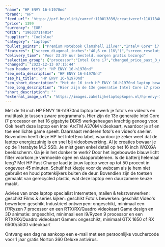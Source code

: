 ```yaml
---
"name": "HP ENVY 16-h1970nd"
"brand": "HP"
"feed_url": "https://prf.hn/click/camref:1100l383M/creativeref:1101l84031/destination:https%3A%2F%2Fwww.coolblue.nl%2Fproduct%2F928602"
"price": 1399
"currency": "EUR"
"GTIN": "196337114814"
"supplier": "Coolblue"
"category": "Laptops"
"bullet_points": ["Premium Notebook Clamshell Zilver","Intel® Core™ i7 i7-13700H 2,4 GHz","Touchscreen 40,6 cm (16\") WQXGA 2560 x 1600 Pixels IPS LED backlight 16:10","16 GB DDR5-SDRAM 5200 MHz 2 x 8 GB","1 TB SSD","Intel Arc A370M 4 GB Intel Iris Xe Graphics","Wi-Fi 6E (802.11ax) Bluetooth 5.3","Lithium-Polymeer (LiPo) 83 Wh 10,25 uur 150 W","Windows 11 Home"]
"features": {"screen_diagonal_inches":"40,6 cm (16\")","screen_resolution":"2560 x 1600 Pixels","processor_family":"Intel® Core™ i7","memory_size":"16 GB","memory_type":"DDR5-SDRAM","total_storage_space":"1 TB","graphics_card":"Intel Arc A370M","graphics_memory_size":"4 GB","operating_system":"Windows 11 Home","battery_capacity":"83 Wh","width":"357,4 mm","depth":"252,4 mm","height":"18,9 mm","weight":"2,34 kg"}
"delivery_time": "Voor 23.59 uur besteld, morgen gratis bezorgd"
"selection_group": {"processor":"Intel Core i7","changed_price_past_3_days":false,"product_family":"ENVY"}
"changed": "2023-12-13 07:15:44"
"seo_header_title": "HP ENVY 16-h1970nd"
"seo_meta_description": "HP ENVY 16-h1970nd"
"seo_h1_title": "HP ENVY 16-h1970nd"
"seo_short_description": "Met de 16 inch HP ENVY 16-h1970nd laptop bewerk je foto's en video's en multitask je tussen zware programma's."
"seo_long_description": "Hier zijn de 13e generatie Intel Core i7 processor en het 16 gigabyte DDR5 werkgeheugen krachtig genoeg voor. Ook heeft deze laptop een Intel ArcTM A370M videokaart, waardoor je af en toe een lichte game speelt. Daarnaast renderen foto's en video's sneller. Bovendien heeft deze HP het Intel Evo label, waardoor je zeker weet dat de laptop energiezuinig is en snel bij videobewerking. Al je creaties bewaar je op de 1 terabyte M. 2 SSD. Je mist geen enkel detail op het 16 inch WQXGA beeldscherm. Ga je in het donker te werk? Door het ingebouwde blauw licht filter voorkom je vermoeide ogen en slaapproblemen. Is de batterij helemaal leeg? Met HP Fast Charge laad je jouw laptop weer op tot 50 procent in ongeveer 45 minuten. Schuif het klepje voor de webcam als je hem niet gebruikt en houd pottenkijkers buiten de deur. Bovendien zijn de toetsen gemaakt van gerecycled plastic, wat deze laptop een duurzamere keuze maakt. \r\n\r\nAdvies van onze laptop specialist\r\nInternetten, mailen & tekstverwerken: geschikt\r\nFilms & series kijken: geschikt\r\nFoto's bewerken: geschikt\r\nVideo's bewerken: geschikt\r\nIndustrieel ontwerpen: ongeschikt, minimaal een i7/Ryzen 7 processor en een RTX/RX/Quadro videokaart\r\nGame design en 3D animatie: ongeschikt, minimaal een i9/Ryzen 9 processor en een RTX/RX/Quadro videokaart\r\nGamen: ongeschikt, minimaal GTX 1650 of RX 6500/5500 videokaart\r\n \r\nOntvang een dag na aankoop een e-mail met een persoonlijke vouchercode voor 1 jaar gratis Norton 360 Deluxe antivirus."
"short_description": ""
"external_image_url": "https://images.zakelijkelaptopkopen.nl/hp-envy-16-h1970nd.webp"
---
```


Met de 16 inch HP ENVY 16-h1970nd laptop bewerk je foto's en video's en multitask je tussen zware programma's. Hier zijn de 13e generatie Intel Core i7 processor en het 16 gigabyte DDR5 werkgeheugen krachtig genoeg voor. Ook heeft deze laptop een Intel ArcTM A370M videokaart, waardoor je af en toe een lichte game speelt. Daarnaast renderen foto's en video's sneller. Bovendien heeft deze HP het Intel Evo label, waardoor je zeker weet dat de laptop energiezuinig is en snel bij videobewerking. Al je creaties bewaar je op de 1 terabyte M.2 SSD. Je mist geen enkel detail op het 16 inch WQXGA beeldscherm. Ga je in het donker te werk? Door het ingebouwde blauw licht filter voorkom je vermoeide ogen en slaapproblemen. Is de batterij helemaal leeg? Met HP Fast Charge laad je jouw laptop weer op tot 50 procent in ongeveer 45 minuten. Schuif het klepje voor de webcam als je hem niet gebruikt en houd pottenkijkers buiten de deur. Bovendien zijn de toetsen gemaakt van gerecycled plastic, wat deze laptop een duurzamere keuze maakt.

Advies van onze laptop specialist
Internetten, mailen & tekstverwerken: geschikt
Films & series kijken: geschikt
Foto's bewerken: geschikt
Video's bewerken: geschikt
Industrieel ontwerpen: ongeschikt, minimaal een i7/Ryzen 7 processor en een RTX/RX/Quadro videokaart
Game design en 3D animatie: ongeschikt, minimaal een i9/Ryzen 9 processor en een RTX/RX/Quadro videokaart
Gamen: ongeschikt, minimaal GTX 1650 of RX 6500/5500 videokaart
 
Ontvang een dag na aankoop een e-mail met een persoonlijke vouchercode voor 1 jaar gratis Norton 360 Deluxe antivirus.